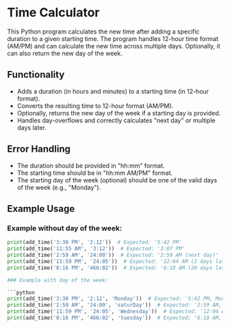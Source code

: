 # Time Calculator

This Python program calculates the new time after adding a specific duration to a given starting time. The program handles 12-hour time format (AM/PM) and can calculate the new time across multiple days. Optionally, it can also return the new day of the week.

## **Functionality**
- Adds a duration (in hours and minutes) to a starting time (in 12-hour format).
- Converts the resulting time to 12-hour format (AM/PM).
- Optionally, returns the new day of the week if a starting day is provided.
- Handles day-overflows and correctly calculates "next day" or multiple days later.

## **Error Handling**
- The duration should be provided in "hh:mm" format.
- The starting time should be in "hh:mm AM/PM" format.
- The starting day of the week (optional) should be one of the valid days of the week (e.g., "Monday").

## **Example Usage**

### Example without day of the week:

```python
print(add_time('3:30 PM', '2:12'))  # Expected: '5:42 PM'
print(add_time('11:55 AM', '3:12'))  # Expected: '3:07 PM'
print(add_time('2:59 AM', '24:00'))  # Expected: '2:59 AM (next day)'
print(add_time('11:59 PM', '24:05'))  # Expected: '12:04 AM (2 days later)'
print(add_time('8:16 PM', '466:02'))  # Expected: '6:18 AM (20 days later)'

### Example with day of the week:

```python
print(add_time('3:30 PM', '2:12', 'Monday'))  # Expected: '5:42 PM, Monday'
print(add_time('2:59 AM', '24:00', 'saturDay'))  # Expected: '2:59 AM, Sunday (next day)'
print(add_time('11:59 PM', '24:05', 'Wednesday'))  # Expected: '12:04 AM, Friday (2 days later)'
print(add_time('8:16 PM', '466:02', 'tuesday'))  # Expected: '6:18 AM, Monday (20 days later)'


